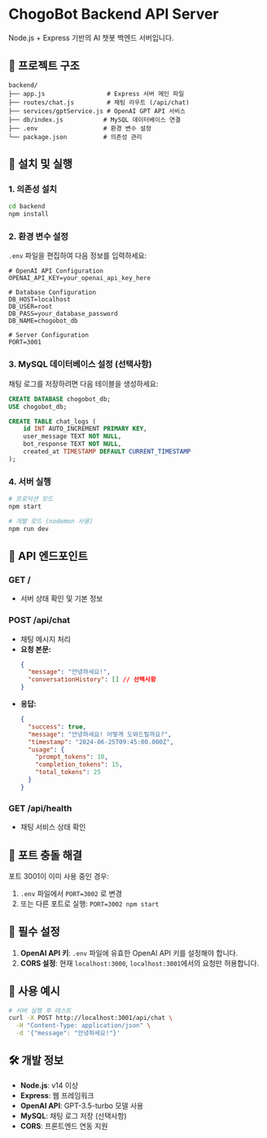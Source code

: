 # ChogoBot Backend API Server

Node.js + Express 기반의 AI 챗봇 백엔드 서버입니다.

## 📁 프로젝트 구조

```
backend/
├── app.js                 # Express 서버 메인 파일
├── routes/chat.js         # 채팅 라우트 (/api/chat)
├── services/gptService.js # OpenAI GPT API 서비스
├── db/index.js           # MySQL 데이터베이스 연결
├── .env                  # 환경 변수 설정
└── package.json          # 의존성 관리
```

## 🚀 설치 및 실행

### 1. 의존성 설치
```bash
cd backend
npm install
```

### 2. 환경 변수 설정
`.env` 파일을 편집하여 다음 정보를 입력하세요:

```env
# OpenAI API Configuration
OPENAI_API_KEY=your_openai_api_key_here

# Database Configuration
DB_HOST=localhost
DB_USER=root
DB_PASS=your_database_password
DB_NAME=chogobot_db

# Server Configuration
PORT=3001
```

### 3. MySQL 데이터베이스 설정 (선택사항)
채팅 로그를 저장하려면 다음 테이블을 생성하세요:

```sql
CREATE DATABASE chogobot_db;
USE chogobot_db;

CREATE TABLE chat_logs (
    id INT AUTO_INCREMENT PRIMARY KEY,
    user_message TEXT NOT NULL,
    bot_response TEXT NOT NULL,
    created_at TIMESTAMP DEFAULT CURRENT_TIMESTAMP
);
```

### 4. 서버 실행
```bash
# 프로덕션 모드
npm start

# 개발 모드 (nodemon 사용)
npm run dev
```

## 📡 API 엔드포인트

### GET /
- 서버 상태 확인 및 기본 정보

### POST /api/chat
- 채팅 메시지 처리
- **요청 본문:**
  ```json
  {
    "message": "안녕하세요!",
    "conversationHistory": [] // 선택사항
  }
  ```
- **응답:**
  ```json
  {
    "success": true,
    "message": "안녕하세요! 어떻게 도와드릴까요?",
    "timestamp": "2024-06-25T09:45:00.000Z",
    "usage": {
      "prompt_tokens": 10,
      "completion_tokens": 15,
      "total_tokens": 25
    }
  }
  ```

### GET /api/health
- 채팅 서비스 상태 확인

## 🔧 포트 충돌 해결

포트 3001이 이미 사용 중인 경우:
1. `.env` 파일에서 `PORT=3002` 로 변경
2. 또는 다른 포트로 실행: `PORT=3002 npm start`

## 🔑 필수 설정

1. **OpenAI API 키**: `.env` 파일에 유효한 OpenAI API 키를 설정해야 합니다.
2. **CORS 설정**: 현재 `localhost:3000`, `localhost:3001`에서의 요청만 허용합니다.

## 📝 사용 예시

```bash
# 서버 실행 후 테스트
curl -X POST http://localhost:3001/api/chat \
  -H "Content-Type: application/json" \
  -d '{"message": "안녕하세요!"}'
```

## 🛠 개발 정보

- **Node.js**: v14 이상
- **Express**: 웹 프레임워크
- **OpenAI API**: GPT-3.5-turbo 모델 사용
- **MySQL**: 채팅 로그 저장 (선택사항)
- **CORS**: 프론트엔드 연동 지원 